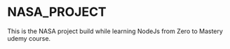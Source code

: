 # NASA_PROJECT

This is the NASA project build while learning NodeJs from Zero to Mastery udemy course.
